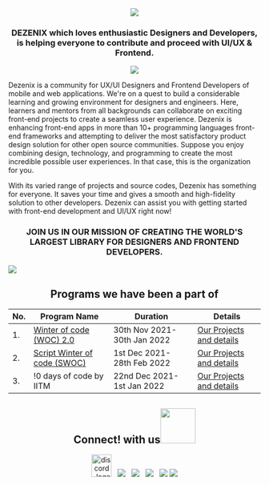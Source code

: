 <div align="center">
<a href="https://github.com/Dezenix">
<img src="https://user-images.githubusercontent.com/79747022/141722871-ae246f3e-bdff-4688-a293-3254271a67df.gif"></a>
</div>

<h3 align="center"> DEZENIX which loves enthusiastic Designers and Developers, is helping everyone to contribute and proceed with UI/UX & Frontend. </h3>

<div align="center">
<a href="https://github.com/Dezenix">
<img src="https://readme-typing-svg.herokuapp.com?font=Algerian&color=%237FE997&size=25&center=true&lines=Welcome+to+Dezenix+org!;Let's+Support+each+other;Start+Contributing+%3A"></a>
</div>

Dezenix is a community for UX/UI Designers and Frontend Developers of mobile and web applications. We're on a quest to build a considerable learning and growing environment for designers and engineers. Here, learners and mentors from all backgrounds can collaborate on exciting front-end projects to create a seamless user experience.
Dezenix is enhancing front-end apps in more than 10+ programming languages front-end frameworks and attempting to deliver the most satisfactory product design solution for other open source communities. Suppose you enjoy combining design, technology, and programming to create the most incredible possible user experiences. In that case, this is the organization for you.

With its varied range of projects and source codes, Dezenix has something for everyone. It saves your time and gives a smooth and high-fidelity solution to other developers.
Dezenix can assist you with getting started with front-end development and UI/UX right now!

<h3 align="center">JOIN US IN OUR MISSION OF CREATING THE WORLD'S LARGEST LIBRARY FOR DESIGNERS AND FRONTEND DEVELOPERS.</h3>

![](https://user-images.githubusercontent.com/73097560/115834477-dbab4500-a447-11eb-908a-139a6edaec5c.gif)

<div align="center">
<h2 align="center">Programs we have been a part of</h2>

| No. | Program Name                                                               | Duration                     | Details                                                                                                          |
| --- | -------------------------------------------------------------------------- | ---------------------------- | ---------------------------------------------------------------------------------------------------------------- |
| 1.  | <a href="https://gdsc-woc.tech/">Winter of code (WOC) 2.0</a>              | 30th Nov 2021- 30th Jan 2022 | <a href="https://github.com/Dezenix/.github/blob/main/Programs/WOC%202.0/README.md">Our Projects and details</a> |
| 2.  | <a href="https://swoc.scriptindia.org/#/">Script Winter of code (SWOC)</a> | 1st Dec 2021- 28th Feb 2022  | <a href="https://github.com/Dezenix/.github/blob/main/Programs/SWOC/README.md">Our Projects and details</a>      |
| 3.  | !0 days of code by IITM| 22nd Dec 2021- 1st Jan 2022  | <a href="">Our Projects and details</a>      |
 </div>

<h2 align="center">Connect! with us<img src='https://raw.githubusercontent.com/ShahriarShafin/ShahriarShafin/main/Assets/handshake.gif' width="70px"> </h2>
<p align="center"> 
<a href="https://discord.gg/Wyasxey4kE"><img alt="discord_logo" 
src="https://discord.com/assets/3437c10597c1526c3dbd98c737c2bcae.svg" width="40px" height="45px"/></a>
&nbsp;
<a href="https://twitter.com/dezenix"><img src="https://img.icons8.com/color/48/000000/twitter--v1.png"/></a>
&nbsp;
<a href="mailto:dezenix.reachus@gmail.com"><img src="https://img.icons8.com/color/48/000000/apple-mail.png"/></a>
&nbsp;
<a href="https://github.com/dezenix"><img src="https://img.icons8.com/fluency/48/000000/github.png"/></a>
&nbsp;
<a href="https://www.linkedin.com/company/dezenix/"><img src="https://img.icons8.com/fluency/48/000000/linkedin.png"/></a>
 <a href="https://www.instagram.com/dezenix.official/" target="blank"><img src="https://img.icons8.com/color/48/000000/instagram-new--v1.png"/></a>

<br>
